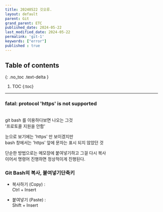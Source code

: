 ```yaml
---
title: 20240522 깃오류.
layout: default
parent: Git
grand_parent: ETC
published_date: 2024-05-22
last_modified_date: 2024-05-22
permalink: 'git-1'
keywords: ["error"]
published : true
---
```

## Table of contents
{: .no_toc .text-delta }

1. TOC
{:toc}
---

### fatal: protocol 'https' is not supported
<br>
git bash 를 이용하다보면 나오는 그것<br>
'프로토콜 지원을 안함'<br>

눈으로 보기에는 'https' 만 보이겠지만<br>
bash 창에서는 'https' 앞에 문자는 표시 되지 않았던 것<br>

단순한 방법으로는 메모장에 붙여넣기하고 그걸 다시 복사<br>
이어서 명령어 진행하면 정상적이게 진행된다.<br>

### Git Bash의 복사, 붙여넣기단축키

- 복사하기 (Copy) : <br>
Ctrl + Insert

- 붙여넣기 (Paste) : <br>
Shift + Insert